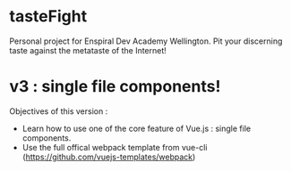 # tasteFight
Personal project for Enspiral Dev Academy Wellington. Pit your discerning taste against the metataste of the Internet! 

# v3 : single file components!
Objectives of this version :
* Learn how to use one of the core feature of Vue.js : single file components. 
* Use the full offical webpack template from vue-cli (https://github.com/vuejs-templates/webpack)
